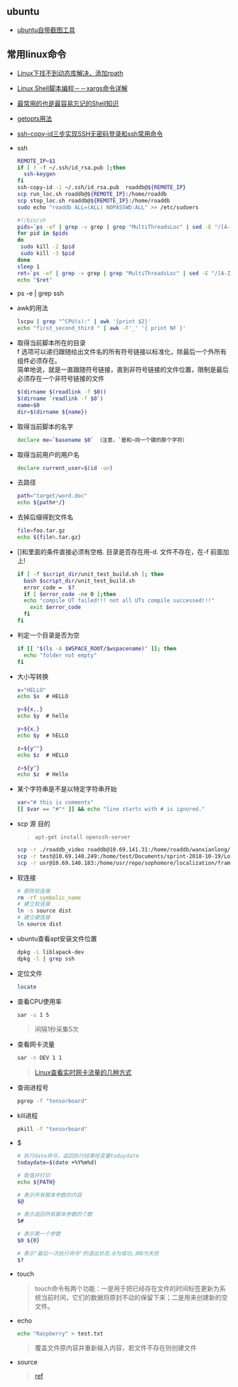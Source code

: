 ## ubuntu
* [ubuntu自带截图工具](https://blog.csdn.net/qq_38880380/article/details/78233687)
## 常用linux命令
* [Linux下找不到动态库解决，添加rpath](https://blog.csdn.net/baidu_17611285/article/details/82427359)
* [Linux Shell脚本编程－－xargs命令详解](https://blog.csdn.net/xifeijian/article/details/9286189)
* [最常用的也是最容易忘记的Shell知识](https://blog.csdn.net/jewes/article/details/8247743)
* [getopts用法](http://blog.chinaunix.net/uid-22566367-id-381953.html)
* [ssh-copy-id三步实现SSH无密码登录和ssh常用命令](https://blog.csdn.net/liu_qingbo/article/details/78383892)

* ssh

  ```bash
  REMOTE_IP=$1
  if [ ! -f ~/.ssh/id_rsa.pub ];then
    ssh-keygen
  fi
  ssh-copy-id -i ~/.ssh/id_rsa.pub  roaddb@${REMOTE_IP}
  scp run_loc.sh roaddb@${REMOTE_IP}:/home/roaddb
  scp stop_loc.sh roaddb@${REMOTE_IP}:/home/roaddb
  sudo echo "roaddb ALL=(ALL) NOPASSWD:ALL" >> /etc/sudoers
  ```

  ```bash
  #!/bin/sh
  pids=`ps -ef | grep -v grep | grep "MultiThreadsLoc" | sed -E "/[A-Za-z]* *([0-9]*).*/s//\\1/"`
  for pid in $pids
  do
   sudo kill -2 $pid
   sudo kill -3 $pid
  done
  sleep 1
  ret=`ps -ef | grep -v grep | grep "MultiThreadsLoc" | sed -E "/[A-Za-z]* *([0-9]*).*/s//\\1/"`
  echo "$ret"
  ```

* ps -e | grep ssh

* awk的用法

  ```bash
  lscpu | grep "^CPU(s):" | awk '{print $2}'
  echo "first_second_third " | awk -F'_' '{ print NF }'

  ```

* 取得当前脚本所在的目录  
  f 选项可以递归跟随给出文件名的所有符号链接以标准化，除最后一个外所有组件必须存在。  
  简单地说，就是一直跟随符号链接，直到非符号链接的文件位置，限制是最后必须存在一个非符号链接的文件

  ```bash
  $(dirname $(readlink -f $0))
  $(dirname `readlink -f $0`)
  name=$0
  dir=$(dirname ${name})
  ```

* 取得当前脚本的名字

  ```bash
  declare me=`basename $0` （注意，`是和~同一个键的那个字符）
  ```

* 取得当前用户的用户名

  ```bash
  declare current_user=$(id -un)
  ```

* 去路径

  ```bash
  path="target/word.doc"
  echo ${path#*/}
  ```

* 去掉后缀得到文件名

  ```bash
  file=foo.tar.gz
  echo ${file%.tar.gz}
  ```

* []和里面的条件直接必须有空格.  目录是否存在用-d. 文件不存在，在-f 前面加上!

  ```bash
  if [ -f $script_dir/unit_test_build.sh ]; then
    bash $script_dir/unit_test_build.sh
    error_code =  $?
    if [ $error_code -ne 0 ];then
    echo "compile UT failed!!! not all UTs compile successed!!!"
      exit $error_code
    fi
  fi
  ```

* 判定一个目录是否为空

  ```bash
  if [[ "$(ls -A $WSPACE_ROOT/$wspacename)" ]]; then
    echo "folder not empty"
  fi
  ```  

* 大小写转换

  ```bash
  x="HELLO"
  echo $x  # HELLO

  y=${x,,}
  echo $y  # hello

  y=${x,}
  echo $y  # hELLO

  z=${y^^} 
  echo $z  # HELLO

  z=${y^} 
  echo $z  # Hello 
  ```

* 某个字符串是不是以特定字符串开始

  ```bash
  var="# this is comments"
  [[ $var == "#"* ]] && echo "line starts with # is ignored."
  ```

* scp 源 目的
  >`apt-get install openssh-server`

  ```bash
  scp -r ./roaddb_video roaddb@10.69.141.31:/home/roaddb/wanxianlong/framework/device
  scp -r test@10.69.140.249:/home/test/Documents/sprint-2018-10-19/London .
  scp -r usr@10.69.140.183:/home/usr/repo/sophomore/localization/framework/device/roaddb_logger .
  ```

* 软连接

  ```bash
  # 删除软连接
  rm -rf symbolic_name
  # 建立软连接
  ln -s source dist
  # 建立硬连接
  ln source dist
  ```

* ubuntu查看apt安装文件位置

  ```bash
  dpkg -L liblapack-dev
  dpkg -l | grep ssh
  ```

* 定位文件

  ```bash
  locate
  ```

* 查看CPU使用率

  ```bash
  sar -u 1 5
  ```

  >间隔1秒采集5次
* 查看网卡流量

  ```bash
  sar -n DEV 1 1
  ```

  >[Linux查看实时网卡流量的几种方式](https://www.jianshu.com/p/b9e942f3682c)
* 查询进程号

  ```bash
  pgrep -f "tensorboard"
  ```

* kill进程

  ```bash
  pkill -f "tensorboard"
  ```

* $

  ```bash
  # 执行date命令，返回执行结果给变量todaydate
  todaydate=$(date +%Y%m%d)
  ```

  ```bash
  # 取值并打印
  echo ${PATH}
  ```

  ```bash
  # 表示所有脚本参数的内容
  $@
  ```

  ```bash
  # 表示返回所有脚本参数的个数
  $#
  ```

  ```bash
  # 表示第一个参数
  $0 ${0}
  ```

  ```bash
  # 表示"最后一次执行命令"的退出状态.0为成功,非0为失败
  $?
  ```

* touch
  >touch命令有两个功能：一是用于把已经存在文件的时间标签更新为系统当前时间，它们的数据将原封不动的保留下来；二是用来创建新的空文件。
* echo

  ```bash
  echo "Raspberry" > test.txt
  ```

  >覆盖文件原内容并重新输入内容，若文件不存在则创建文件
* source
  >[ref](https://www.cnblogs.com/ThatsMyTiger/p/6865817.html)